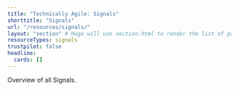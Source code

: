```yaml
---
title: "Technically Agile: Signals"
shorttitle: "Signals"
url: "/resources/signals/"
layout: "section" # Hugo will use section.html to render the list of pages
resourceTypes: signals
trustpilot: false
headline:
  cards: []
---
```


Overview of all Signals.
